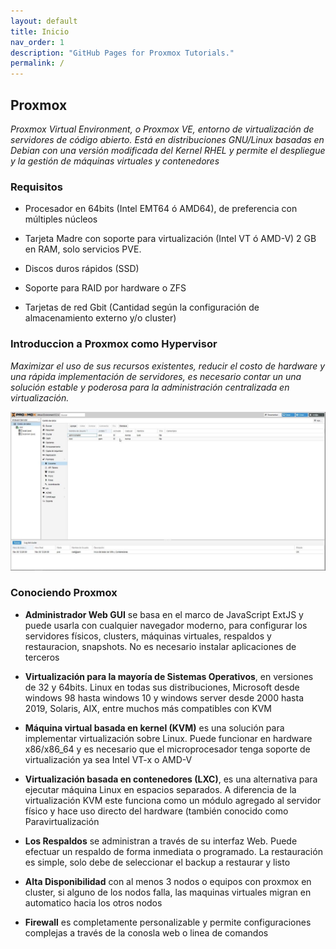 ```yaml
---
layout: default
title: Inicio
nav_order: 1
description: "GitHub Pages for Proxmox Tutorials."
permalink: /
---
```


## Proxmox

*Proxmox Virtual Environment, o Proxmox VE, entorno de virtualización de servidores de código abierto. Está en distribuciones GNU/Linux basadas en Debian con una versión modificada del Kernel RHEL y permite el despliegue y la gestión de máquinas virtuales y contenedores*

### Requisitos

* Procesador en 64bits (Intel EMT64 ó AMD64), de preferencia con múltiples núcleos

* Tarjeta Madre con soporte para virtualización (Intel VT ó AMD-V) 2 GB en RAM, solo servicios PVE.
    
* Discos duros rápidos (SSD)
    
* Soporte para RAID por hardware o ZFS
    
* Tarjetas de red Gbit (Cantidad según la configuración de almacenamiento externo y/o cluster)

### Introduccion a Proxmox como Hypervisor

*Maximizar el uso de sus recursos existentes, reducir el costo de hardware y una rápida implementación de servidores, es necesario contar un una solución estable y poderosa para la administración centralizada en virtualización.*

![Proxmox](https://raw.githubusercontent.com/Lucho00Cuba/Proxmox/main/src/Proxmox.jpg)

### Conociendo Proxmox

* **Administrador Web GUI** se basa en el marco de JavaScript ExtJS y puede usarla con cualquier navegador moderno, para configurar los servidores físicos, clusters, máquinas virtuales, respaldos y restauracion, snapshots. No es necesario instalar aplicaciones de terceros

* **Virtualización para la mayoría de Sistemas Operativos**, en versiones de 32 y 64bits. Linux en todas sus distribuciones, Microsoft desde windows 98 hasta windows 10 y windows server desde 2000 hasta 2019, Solaris, AIX, entre muchos más compatibles con KVM

* **Máquina virtual basada en kernel (​KVM)** es una solución para implementar virtualización sobre Linux.  Puede funcionar en hardware x86/x86_64 y es necesario que el microprocesador tenga soporte de virtualización ya sea Intel VT-x o AMD-V

* **Virtualización basada en contenedores (LXC)**, es una alternativa para ejecutar máquina Linux en espacios separados.  A diferencia de la virtualización KVM este funciona como un módulo agregado al servidor físico y hace uso directo del hardware (también conocido como Paravirtualización

* **Los Respaldos** se administran a través de su interfaz Web.  Puede efectuar un respaldo de forma inmediata o programado.  La restauración es simple, solo debe de seleccionar el backup a restaurar y listo

* **Alta Disponibilidad** con al menos 3 nodos o equipos con proxmox en cluster, si alguno de los nodos falla, las maquinas virtuales migran en automatico hacia los otros nodos

* **Firewall** es completamente personalizable y permite configuraciones complejas a través de la conosla web o linea de comandos

